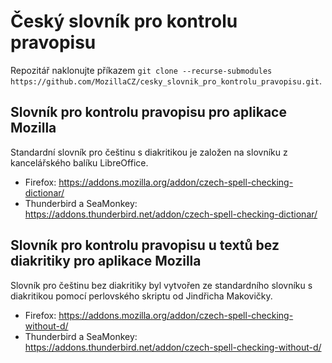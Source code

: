 # Český slovník pro kontrolu pravopisu

Repozitář naklonujte příkazem `git clone --recurse-submodules https://github.com/MozillaCZ/cesky_slovnik_pro_kontrolu_pravopisu.git`.

## Slovník pro kontrolu pravopisu pro aplikace Mozilla
Standardní slovník pro češtinu s diakritikou je založen na slovníku z kancelářského balíku LibreOffice.

- Firefox: https://addons.mozilla.org/addon/czech-spell-checking-dictionar/
- Thunderbird a SeaMonkey: https://addons.thunderbird.net/addon/czech-spell-checking-dictionar/

## Slovník pro kontrolu pravopisu u textů bez diakritiky pro aplikace Mozilla
Slovník pro češtinu bez diakritiky byl vytvořen ze standardního slovníku s diakritikou pomocí perlovského skriptu od Jindřicha Makovičky.

- Firefox: https://addons.mozilla.org/addon/czech-spell-checking-without-d/
- Thunderbird a SeaMonkey: https://addons.thunderbird.net/addon/czech-spell-checking-without-d/
